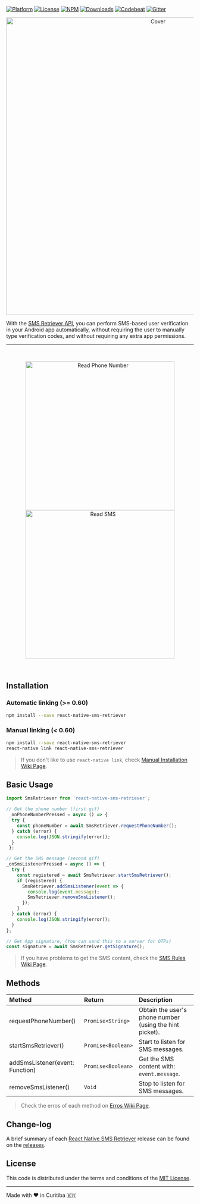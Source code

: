 [![Platform][platform-badge]][platform-url]
[![License][license-badge]][license-url]
[![NPM][npm-badge]][npm-url]
[![Downloads][downloads-badge]][downloads-url]
[![Codebeat][codebeat-badge]][codebeat-url]
[![Gitter][gitter-badge]][gitter-url]

<p align="center">
  <img src="https://firebasestorage.googleapis.com/v0/b/furtado-a45bf.appspot.com/o/GitHub%2Freact-native-sms-retriever%2Fcover.png?alt=media&token=c1d91ddc-0100-46d3-ba6a-36666e1495d5" alt="Cover" title="React Native SMS Retriever" width="800">
</p>

With the [SMS Retriever API](https://developers.google.com/identity/sms-retriever/overview), you can perform SMS-based user verification in your Android app automatically, without requiring the user to manually type verification codes, and without requiring any extra app permissions.

<hr/>

<br/>
<p align="center">
  <img src="https://firebasestorage.googleapis.com/v0/b/furtado-a45bf.appspot.com/o/GitHub%2Freact-native-sms-retriever%2Frequest-phone-number.gif?alt=media&token=711086af-e728-4234-815b-49f2f738437f" alt="Read Phone Number" title="React Native SMS Retriever" height="400">

  <img src="https://firebasestorage.googleapis.com/v0/b/furtado-a45bf.appspot.com/o/GitHub%2Freact-native-sms-retriever%2Fsend-sms-with-emulator.gif?alt=media&token=3ccb1268-6d5b-420d-9090-13f6a6946ca3" alt="Read SMS" title="React Native SMS Retriever" height="400">
</p>
<br/>

## Installation


### Automatic linking (>= 0.60)

```bash
npm install --save react-native-sms-retriever
```

### Manual linking (< 0.60)

```bash
npm install --save react-native-sms-retriever
react-native link react-native-sms-retriever
```

> If you don't like to use `react-native link`, check [Manual Installation Wiki Page](https://github.com/Bruno-Furtado/react-native-sms-retriever/wiki/Manual-Installation).

## Basic Usage

```javascript
import SmsRetriever from 'react-native-sms-retriever';

// Get the phone number (first gif)
 _onPhoneNumberPressed = async () => {
  try {
    const phoneNumber = await SmsRetriever.requestPhoneNumber();
  } catch (error) {
    console.log(JSON.stringify(error));
  }
 };

// Get the SMS message (second gif)
_onSmsListenerPressed = async () => {
  try {
    const registered = await SmsRetriever.startSmsRetriever();
    if (registered) {
      SmsRetriever.addSmsListener(event => {
        console.log(event.message);
        SmsRetriever.removeSmsListener();
      }); 
    }
  } catch (error) {
    console.log(JSON.stringify(error));
  }
};

// Get App signature, (You can send this to a server for OTPs)
const signature = await SmsRetreiver.getSignature();
```

> If you have problems to get the SMS content, check the [SMS Rules Wiki Page](https://github.com/Bruno-Furtado/react-native-sms-retriever/wiki/SMS-Rules).


## Methods

| Method                          | Return             | Description                                             |
| :------------------------------ | :----------------- | :------------------------------------------------------ |
| requestPhoneNumber()            | `Promise<String>`  | Obtain the user's phone number (using the hint picket). |
| startSmsRetriever()             | `Promise<Boolean>` | Start to listen for SMS messages.                       |
| addSmsListener(event: Function) | `Promise<Boolean>` | Get the SMS content with: `event.message`.              |
| removeSmsListener()             | `Void`             | Stop to listen for SMS messages.                        |

> Check the erros of each method on [Erros Wiki Page](https://github.com/Bruno-Furtado/react-native-sms-retriever/wiki/Errors).


## Change-log

A brief summary of each [React Native SMS Retriever](https://github.com/Bruno-Furtado/react-native-sms-retriever) release can be found on the [releases](https://github.com/Bruno-Furtado/react-native-sms-retriever/releases).


## License

This code is distributed under the terms and conditions of the [MIT License](https://github.com/Bruno-Furtado/react-native-sms-retriever/blob/master/LICENSE).


[platform-badge]: https://img.shields.io/badge/platform-Android-green.svg?style=flat
[platform-url]: https://developer.android.com/
[license-badge]: https://img.shields.io/badge/license-MIT-blue.svg?style=flat
[license-url]: https://github.com/Bruno-Furtado/react-native-sms-retriever/blob/master/LICENSE
[npm-badge]: https://badge.fury.io/js/react-native-sms-retriever.svg
[npm-url]: https://badge.fury.io/js/react-native-sms-retriever
[downloads-badge]: https://img.shields.io/npm/dw/react-native-sms-retriever.svg
[downloads-url]: https://www.npmjs.com/package/react-native-sms-retriever
[codebeat-badge]:https://codebeat.co/badges/572df1cd-404f-4942-abba-2ccb6e0bf040
[codebeat-url]: https://codebeat.co/projects/github-com-bruno-furtado-react-native-sms-retriever-master
[gitter-badge]: https://badges.gitter.im/react-native-sms-retriever/community.svg
[gitter-url]: https://gitter.im/react-native-sms-retriever/community?utm_source=badge&utm_medium=badge&utm_campaign=pr-badge&utm_content=badge

<hr/>

Made with ❤ in Curitiba 🇧🇷
